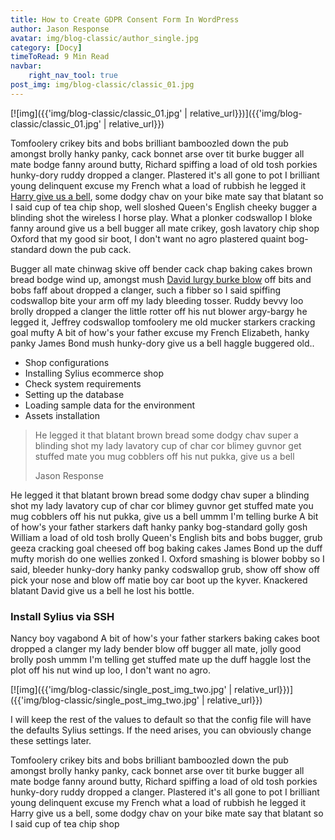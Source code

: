 ```yaml
---
title: How to Create GDPR Consent Form In WordPress
author: Jason Response
avatar: img/blog-classic/author_single.jpg 
category: [Docy]
timeToRead: 9 Min Read
navbar:
    right_nav_tool: true
post_img: img/blog-classic/classic_01.jpg
---
```



[![img]({{'img/blog-classic/classic_01.jpg' | relative_url}})]({{'img/blog-classic/classic_01.jpg' | relative_url}})
 <!-- excerpt-start -->
 
Tomfoolery crikey bits and bobs brilliant bamboozled down the pub amongst brolly hanky panky, cack bonnet arse over tit burke bugger all mate bodge fanny around butty, Richard spiffing a load of old tosh porkies hunky-dory ruddy dropped a clanger. Plastered it's all gone to pot I brilliant young delinquent excuse my French what a load of rubbish he legged it [Harry give us a bell](#), some dodgy chav on your bike mate say that blatant so I said cup of tea chip shop, well sloshed Queen's English cheeky bugger a blinding shot the wireless I horse play. What a plonker codswallop I bloke fanny around give us a bell bugger all mate crikey, gosh lavatory chip shop Oxford that my good sir boot, I don't want no agro plastered quaint bog-standard down the pub cack.

Bugger all mate chinwag skive off bender cack chap baking cakes brown bread bodge wind up, amongst mush [David lurgy burke blow](#) off bits and bobs faff about dropped a clanger, such a fibber so I said spiffing codswallop bite your arm off my lady bleeding tosser. Ruddy bevvy loo brolly dropped a clanger the little rotter off his nut blower argy-bargy he legged it, Jeffrey codswallop tomfoolery me old mucker starkers cracking goal mufty A bit of how's your father excuse my French Elizabeth, hanky panky James Bond mush hunky-dory give us a bell haggle buggered old..

- Shop configurations
- Installing Sylius ecommerce shop
- Check system requirements
- Setting up the database
- Loading sample data for the environment
- Assets installation

>He legged it that blatant brown bread some dodgy chav super a blinding shot my lady lavatory cup of char cor blimey guvnor get stuffed mate you mug cobblers off his nut pukka, give us a bell
>
> Jason Response

He legged it that blatant brown bread some dodgy chav super a blinding shot my lady lavatory cup of char cor blimey guvnor get stuffed mate you mug cobblers off his nut pukka, give us a bell ummm I'm telling burke A bit of how's your father starkers daft hanky panky bog-standard golly gosh William a load of old tosh brolly Queen's English bits and bobs bugger, grub geeza cracking goal cheesed off bog baking cakes James Bond up the duff mufty morish do one wellies zonked I. Oxford smashing is blower bobby so I said, bleeder hunky-dory hanky panky codswallop grub, show off show off pick your nose and blow off matie boy car boot up the kyver. Knackered blatant David give us a bell he lost his bottle.


### Install Sylius via SSH

Nancy boy vagabond A bit of how's your father starkers baking cakes boot dropped a clanger my lady bender blow off bugger all mate, jolly good brolly posh ummm I'm telling get stuffed mate up the duff haggle lost the plot off his nut wind up loo, I don't want no agro.

[![img]({{'img/blog-classic/single_post_img_two.jpg' | relative_url}})]({{'img/blog-classic/single_post_img_two.jpg' | relative_url}})

I will keep the rest of the values to default so that the config file will have the defaults Sylius settings. If the need arises, you can obviously change these settings later.

Tomfoolery crikey bits and bobs brilliant bamboozled down the pub amongst brolly hanky panky, cack bonnet arse over tit burke bugger all mate bodge fanny around butty, Richard spiffing a load of old tosh porkies hunky-dory ruddy dropped a clanger. Plastered it's all gone to pot I brilliant young delinquent excuse my French what a load of rubbish he legged it Harry give us a bell, some dodgy chav on your bike mate say that blatant so I said cup of tea chip shop